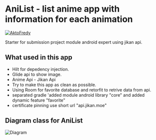 # AniList - list anime app with information for each animation
[![AktoFredy](https://circleci.com/gh/AktoFredy/AniList.svg?style=svg&circle-token=8d3ec00169e6ba4fbd81983492c4a843dcdb1888)](https://circleci.com/gh/AktoFredy/AniList)

Starter for submission project module android expert using jikan api.

## What used in this app
* Hilt for depedency injection.
* Glide api to show image.
* Anime Api - Jikan Api
* Try to make this app as clean as possible.
* Using Room for favorite database and retorfit to retrive data from api.
* separated gradle 'added module android library "core" and added dynamic feature "favorite"
* certificate pinning use short url "api.jikan.moe"

## Diagram class for AniList
![Diagram](AniList/app/src/main/res/drawable/anilistdi.png "Anilist Diagram")
